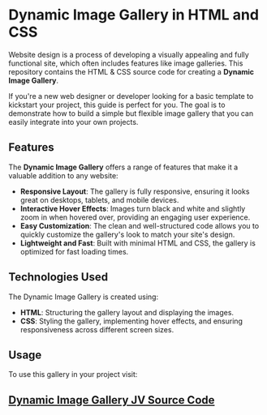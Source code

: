 # Dynamic Image Gallery in HTML and CSS

Website design is a process of developing a visually appealing and fully functional site, which often includes features like image galleries. This repository contains the HTML & CSS source code for creating a **Dynamic Image Gallery**.

If you're a new web designer or developer looking for a basic template to kickstart your project, this guide is perfect for you. The goal is to demonstrate how to build a simple but flexible image gallery that you can easily integrate into your own projects.

## Features

The **Dynamic Image Gallery** offers a range of features that make it a valuable addition to any website:

- **Responsive Layout**: The gallery is fully responsive, ensuring it looks great on desktops, tablets, and mobile devices.
- **Interactive Hover Effects**: Images turn black and white and slightly zoom in when hovered over, providing an engaging user experience.
- **Easy Customization**: The clean and well-structured code allows you to quickly customize the gallery's look to match your site's design.
- **Lightweight and Fast**: Built with minimal HTML and CSS, the gallery is optimized for fast loading times.

## Technologies Used

The Dynamic Image Gallery is created using:

- **HTML**: Structuring the gallery layout and displaying the images.
- **CSS**: Styling the gallery, implementing hover effects, and ensuring responsiveness across different screen sizes.

## Usage

To use this gallery in your project visit:

## <a href="https://jvcodes.com/dynamic-image-gallery-in-html-css/" target="_blank" rel="follow">Dynamic Image Gallery JV Source Code</a>
